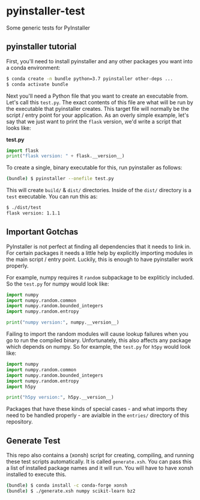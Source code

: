 # pyinstaller-test
Some generic tests for PyInstaller

## pyinstaller tutorial

First, you'll need to install pyinstaller and any other packages you want
into a conda environment:

```sh
$ conda create -n bundle python=3.7 pyinstaller other-deps ...
$ conda activate bundle
```

Next you'll need a Python file that you want to create an executable
from. Let's call this `test.py`.  The exact contents of this file
are what will be run by the executable that pyinstaller creates.
This target file will normally be the script / entry point for your
application. As an overly simple example, let's say that we just
want to print the `flask` version, we'd write a script that looks like:

**test.py**

```python
import flask
print("flask version: " + flask.__version__)
```

To create a single, binary executable for this, run pyinstaller
as follows:

```sh
(bundle) $ pyinstaller --onefile test.py
```

This will create `build/` & `dist/` directories. Inside of the `dist/`
directory is a `test` executable.  You can run this as:

```sh
$ ./dist/test
flask version: 1.1.1
```

## Important Gotchas

PyInstaller is not perfect at finding all dependencies that it needs to
link in. For certain packages it needs a little help by explicitly importing
modules in the main script / entry point. Luckily, this is enough to have
pyinstaller work properly.

For example, numpy requires it `random` subpackage to be expliticly included.
So the `test.py` for numpy would look like:

```python
import numpy
import numpy.random.common
import numpy.random.bounded_integers
import numpy.random.entropy

print("numpy version:", numpy.__version__)
```

Failing to import the random modules will cause lookup failures when you
go to run the compiled binary. Unfortunately, this also affects any package
which depends on numpy. So for example, the `test.py` for `h5py` would
look like:

```python
import numpy
import numpy.random.common
import numpy.random.bounded_integers
import numpy.random.entropy
import h5py

print("h5py version:", h5py.__version__)
```

Packages that have these kinds of special cases - and what imports they
need to be handled properly - are avialble in the `entries/` directory of this
repository.

## Generate Test

This repo also contains a (xonsh) script for creating, compiling, and running
these test scripts automatically. It is called `generate.xsh`. You can pass this
a list of installed package names and it will run.  You will have to have xonsh
installed to execute this.

```sh
(bundle) $ conda install -c conda-forge xonsh
(bundle) $ ./generate.xsh numpy scikit-learn bz2
```

